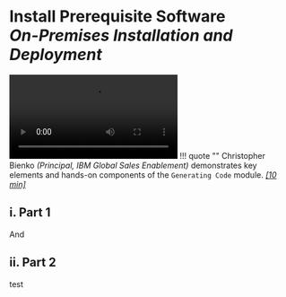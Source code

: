 # **Install Prerequisite Software**</br>*On-Premises Installation and Deployment*

![type:video](./_videos/generating.mp4)
!!! quote ""
    Christopher Bienko *(Principal, IBM Global Sales Enablement)* demonstrates key elements and hands-on components of the `Generating Code` module. *<a href="https://ibm.seismic.com/Link/Content/DCD9HcG7pfXd9GhBDWQJVgM47J4V" target="_blank">[10 min]</a>*

## **i. Part 1**

And 

## **ii. Part 2**

test